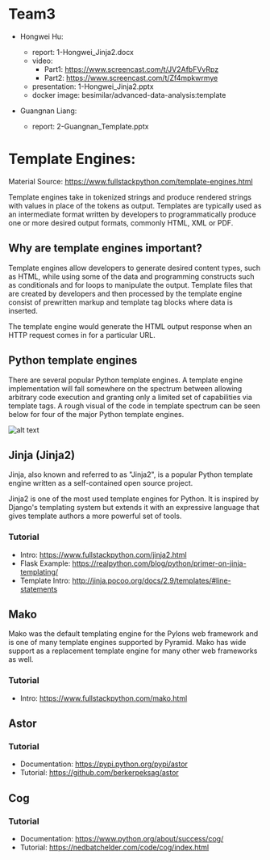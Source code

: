 # Team3

* Hongwei Hu:
    * report: 1-Hongwei_Jinja2.docx
    * video: 
    	* Part1: https://www.screencast.com/t/JV2AfbFVvRpz
    	* Part2: https://www.screencast.com/t/Zf4mpkwrmye
    * presentation: 1-Hongwei_Jinja2.pptx
    * docker image: besimilar/advanced-data-analysis:template
    
* Guangnan Liang:
    * report: 2-Guangnan_Template.pptx

# Template Engines: 

Material Source: https://www.fullstackpython.com/template-engines.html

Template engines take in tokenized strings and produce rendered strings with values in place of the tokens as output. Templates are typically used as an intermediate format written by developers to programmatically produce one or more desired output formats, commonly HTML, XML or PDF.

## Why are template engines important?
Template engines allow developers to generate desired content types, such as HTML, while using some of the data and programming constructs such as conditionals and for loops to manipulate the output. Template files that are created by developers and then processed by the template engine consist of prewritten markup and template tag blocks where data is inserted.

The template engine would generate the HTML output response when an HTTP request comes in for a particular URL.

## Python template engines
There are several popular Python template engines. A template engine implementation will fall somewhere on the spectrum between allowing arbitrary code execution and granting only a limited set of capabilities via template tags. A rough visual of the code in template spectrum can be seen below for four of the major Python template engines.

![alt text](https://www.fullstackpython.com/img/visuals/template-logic-spectrum.png)

## Jinja (Jinja2)
Jinja, also known and referred to as "Jinja2", is a popular Python template engine written as a self-contained open source project.

Jinja2 is one of the most used template engines for Python. It is inspired by Django's templating system but extends it with an expressive language that gives template authors a more powerful set of tools.

### Tutorial
* Intro: https://www.fullstackpython.com/jinja2.html
* Flask Example: https://realpython.com/blog/python/primer-on-jinja-templating/
* Template Intro: http://jinja.pocoo.org/docs/2.9/templates/#line-statements

## Mako
Mako was the default templating engine for the Pylons web framework and is one of many template engines supported by Pyramid. Mako has wide support as a replacement template engine for many other web frameworks as well.

### Tutorial
* Intro: https://www.fullstackpython.com/mako.html

## Astor
### Tutorial
* Documentation: https://pypi.python.org/pypi/astor
* Tutorial: https://github.com/berkerpeksag/astor

## Cog
### Tutorial
* Documentation: https://www.python.org/about/success/cog/
* Tutorial: https://nedbatchelder.com/code/cog/index.html






